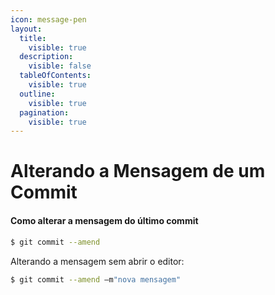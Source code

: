 ```yaml
---
icon: message-pen
layout:
  title:
    visible: true
  description:
    visible: false
  tableOfContents:
    visible: true
  outline:
    visible: true
  pagination:
    visible: true
---
```


# Alterando a Mensagem de um Commit

#### Como alterar a mensagem do último commit

```bash
$ git commit --amend
```

Alterando a mensagem sem abrir o editor:

```bash
$ git commit --amend –m"nova mensagem"
```
